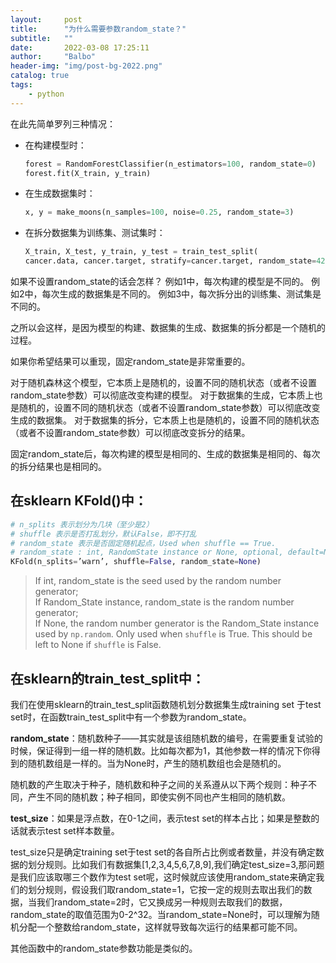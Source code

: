 ```yaml
---
layout:     post
title:      "为什么需要参数random_state？"
subtitle:   ""
date:       2022-03-08 17:25:11
author:     "Balbo"
header-img: "img/post-bg-2022.png"
catalog: true
tags:
    - python
---
```


在此先简单罗列三种情况：

- 在构建模型时：

  ```python
  forest = RandomForestClassifier(n_estimators=100, random_state=0)
  forest.fit(X_train, y_train)
  ```

- 在生成数据集时：

  ```python
  x, y = make_moons(n_samples=100, noise=0.25, random_state=3)
  ```

- 在拆分数据集为训练集、测试集时：

  ```python
  X_train, X_test, y_train, y_test = train_test_split(
  cancer.data, cancer.target, stratify=cancer.target, random_state=42)
  ```

如果不设置random_state的话会怎样？
例如1中，每次构建的模型是不同的。
例如2中，每次生成的数据集是不同的。
例如3中，每次拆分出的训练集、测试集是不同的。

之所以会这样，是因为模型的构建、数据集的生成、数据集的拆分都是一个随机的过程。

如果你希望结果可以重现，固定random_state是非常重要的。

对于随机森林这个模型，它本质上是随机的，设置不同的随机状态（或者不设置random_state参数）可以彻底改变构建的模型。
对于数据集的生成，它本质上也是随机的，设置不同的随机状态（或者不设置random_state参数）可以彻底改变生成的数据集。
对于数据集的拆分，它本质上也是随机的，设置不同的随机状态（或者不设置random_state参数）可以彻底改变拆分的结果。

固定random_state后，每次构建的模型是相同的、生成的数据集是相同的、每次的拆分结果也是相同的。

## 在sklearn KFold()中：

```python
# n_splits 表示划分为几块（至少是2）
# shuffle 表示是否打乱划分，默认False，即不打乱
# random_state 表示是否固定随机起点，Used when shuffle == True.
# random_state : int, RandomState instance or None, optional, default=None        
KFold(n_splits=’warn’, shuffle=False, random_state=None)
```

> If int, random_state is the seed used by the random number generator;        
> If Random_State instance, random_state is the random number generator;        
> If None, the random number generator is the Random_State instance used by `np.random`.
> Only used when ``shuffle`` is True. This should be left  to None if ``shuffle`` is False.

## 在sklearn的train_test_split中：

我们在使用sklearn的train_test_split函数随机划分数据集生成training set 于test set时，在函数train_test_split中有一个参数为random_state。

**random_state**：随机数种子——其实就是该组随机数的编号，在需要重复试验的时候，保证得到一组一样的随机数。比如每次都为1，其他参数一样的情况下你得到的随机数组是一样的。当为None时，产生的随机数组也会是随机的。

随机数的产生取决于种子，随机数和种子之间的关系遵从以下两个规则：种子不同，产生不同的随机数；种子相同，即使实例不同也产生相同的随机数。

**test_size**：如果是浮点数，在0-1之间，表示test set的样本占比；如果是整数的话就表示test set样本数量。

test_size只是确定training set于test set的各自所占比例或者数量，并没有确定数据的划分规则。比如我们有数据集[1,2,3,4,5,6,7,8,9],我们确定test_size=3,那问题是我们应该取哪三个数作为test set呢，这时候就应该使用random_state来确定我们的划分规则，假设我们取random_state=1，它按一定的规则去取出我们的数据，当我们random_state=2时，它又换成另一种规则去取我们的数据，random_state的取值范围为0-2^32。当random_state=None时，可以理解为随机分配一个整数给random_state，这样就导致每次运行的结果都可能不同。

其他函数中的random_state参数功能是类似的。